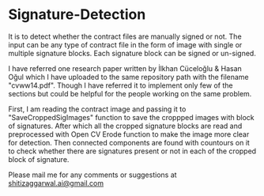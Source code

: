 # Signature-Detection
It is to detect whether the contract files are manually signed or not. The input can be any type of contract file in the form of image with single or multiple signature blocks. Each signature block can be signed or un-signed.

I have referred one research paper written by İlkhan Cüceloğlu & Hasan Oğul which I have uploaded to the same repository path with the filename "cvww14.pdf". Though I have referred it to implement only few of the sections but could be helpful for the people working on the same problem.

First, I am reading the contract image and passing it to "SaveCroppedSigImages" function to save the croppped images with block of signatures. After which all the cropped signature blocks are read and preprocessed with Open CV Erode function to make the image more clear for detection. Then connected components are found with countours on it to check whether there are signatures present or not in each of the cropped block of signature. 

Please mail me for any comments or suggestions at shitizaggarwal.ai@gmail.com
